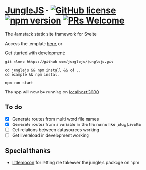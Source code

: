 # [JungleJS](https://junglejs.org/) &middot; [![GitHub license](https://img.shields.io/badge/license-MIT-blue.svg)](https://github.com/facebook/react/blob/master/LICENSE) [![npm version](https://img.shields.io/npm/v/junglejs.svg?style=flat)](https://www.npmjs.com/package/junglejs) [![PRs Welcome](https://img.shields.io/badge/PRs-welcome-brightgreen.svg)](https://reactjs.org/docs/how-to-contribute.html#your-first-pull-request)
The Jamstack static site framework for Svelte

Access the template [here](https://github.com/junglejs/template), or

Get started with development:
```
git clone https://github.com/junglejs/junglejs.git

cd junglejs && npm install && cd ..
cd example && npm install

npm run start
```

The app will now be running on [localhost:3000](http://localhost:3000)

## To do
- [x] Generate routes from multi word file names
- [x] Generate routes from a variable in the file name like [slug].svelte
- [ ] Get relations between datasources working
- [ ] Get livereload in development working

## Special thanks
 - [littlemooon](https://www.npmjs.com/~littlemooon) for letting me takeover the junglejs package on npm
